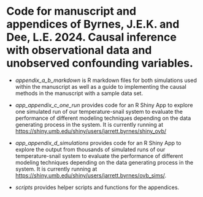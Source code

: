 # Code for manuscript and appendices of Byrnes, J.E.K. and Dee, L.E. 2024. Causal inference with observational data and unobserved confounding variables.

- *appendix_a_b_markdown* is R markdown files for both simulations used within the manuscript as well as a guide to implementing the causal methods in the manuscript with a sample data set.

- *app_appendix_c_one_run* provides code for an R Shiny App to explore one simulated run of our temperature-snail system to evaluate the performance of different modeling techniques depending on the data generating process in the system. It is currently running at https://shiny.umb.edu/shiny/users/jarrett.byrnes/shiny_ovb/


- *app_appendix_d_simulations* provides code for an R Shiny App to explore the output from thousands of simulated runs of our temperature-snail system to evaluate the performance of different modeling techniques depending on the data generating process in the system. It is currently running at https://shiny.umb.edu/shiny/users/jarrett.byrnes/ovb_sims/. 


- *scripts* provides helper scripts and functions for the appendices.